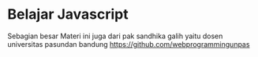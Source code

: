 # Belajar Javascript

Sebagian besar Materi ini juga dari pak sandhika galih yaitu dosen universitas pasundan bandung
https://github.com/webprogrammingunpas